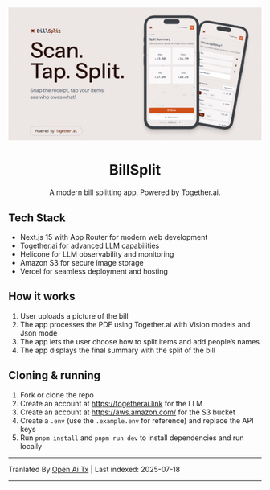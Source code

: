 <a href="https://www.usebillsplit.com/">
<img alt="Self" src="https://raw.githubusercontent.com/Nutlope/billsplit/main/./public/og.png">
</a>

<div align="center">
    <h1 >BillSplit</h1>
    <p>
        A modern bill splitting app. Powered by Together.ai.
    </p>
</div>

## Tech Stack

- Next.js 15 with App Router for modern web development
- Together.ai for advanced LLM capabilities
- Helicone for LLM observability and monitoring
- Amazon S3 for secure image storage
- Vercel for seamless deployment and hosting

## How it works

1. User uploads a picture of the bill
2. The app processes the PDF using Together.ai with Vision models and Json mode
3. The app lets the user choose how to split items and add people’s names
4. The app displays the final summary with the split of the bill

## Cloning & running

1. Fork or clone the repo
2. Create an account at https://togetherai.link for the LLM
3. Create an account at https://aws.amazon.com/ for the S3 bucket
4. Create a `.env` (use the `.example.env` for reference) and replace the API keys
5. Run `pnpm install` and `pnpm run dev` to install dependencies and run locally



---


Tranlated By [Open Ai Tx](https://github.com/OpenAiTx/OpenAiTx) | Last indexed: 2025-07-18


---